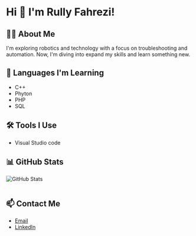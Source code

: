 
# Hi 👋 I'm Rully Fahrezi!

## 👨‍💻 About Me
I'm exploring robotics and technology with a focus on troubleshooting and automation. Now, I'm diving into expand my skills and learn something new.

## 🌱 Languages I'm Learning
- C++
- Phyton
- PHP
- SQL

## 🛠 Tools I Use
- Visual Studio code

## 📊 GitHub Stats
![GitHub Stats](https://github-readme-stats.vercel.app/api?username=your-username&show_icons=true&theme=radical)
```
```
## 📫 Contact Me
- [Email](rullyfahrezi438@gmail.com)
- [LinkedIn](www.linkedin.com/in/rully-fahrezi-nugraha-46a80a292)

